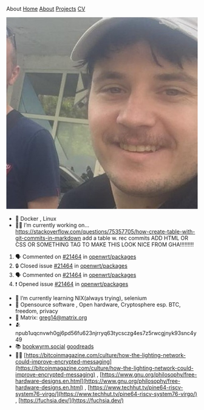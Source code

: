 <!-- Lightweight client-side loader that feature-detects and load polyfills only when necessary -->
<script src="https://cdn.jsdelivr.net/npm/@webcomponents/webcomponentsjs@2/webcomponents-loader.min.js"></script>

<!-- Load the element definition -->
<script type="module" src="https://cdn.jsdelivr.net/gh/zerodevx/zero-md@1/src/zero-md.min.js"></script>

<!-- Simply set the `src` attribute to your MD file and win -->
<zero-md src="about.md"></zero-md>

About [Home](../index.html) [About](about.md) [Projects](../projects/projects.html) [CV](../portfolio/portfolio.html)

![gregzaporozye](/docs/assets/images/photo_5460658713791680008_c.jpg)

*   🤹 Docker , Linux
*   👨‍💻 I’m currently working on... https://stackoverflow.com/questions/75357705/how-create-table-with-git-commits-in-markdown add a table w. rec commits
ADD HTML OR CSS OR SOMETHING TAG TO MAKE THIS LOOK NICE FROM GHA!!!!!!!!!

  <!--START_SECTION:activity-->
1. 🗣 Commented on [#21464](https://github.com/openwrt/packages/issues/21464#issuecomment-1613195801) in [openwrt/packages](https://github.com/openwrt/packages)
2. 🔒 Closed issue [#21464](https://github.com/openwrt/packages/issues/21464) in [openwrt/packages](https://github.com/openwrt/packages)
3. 🗣 Commented on [#21464](https://github.com/openwrt/packages/issues/21464#issuecomment-1613176424) in [openwrt/packages](https://github.com/openwrt/packages)
4. ❗ Opened issue [#21464](https://github.com/openwrt/packages/issues/21464) in [openwrt/packages](https://github.com/openwrt/packages)
  <!--END_SECTION:activity-->

*   🌱 I’m currently learning NIX(always trying), selenium
*   🤩 Opensource software , Open hardware, Cryptosphere esp. BTC, freedom, privacy
*   🔐 Matrix: greg14@matrix.org
*   🫂 npub1uqcnvwh0gj6pd56fu623njrryq63tycsczg4es7z5rwcgjnyk93snc4y49
*   📚 [bookwyrm.social](https://bookwyrm.social/user/nettles) [goodreads](https://www.goodreads.com/user/show/125555581-greg)
*   📄🤩 [https://bitcoinmagazine.com/culture/how-the-lighting-network-could-improve-encrypted-messaging](https://bitcoinmagazine.com/culture/how-the-lighting-network-could-improve-encrypted-messaging) , [https://www.gnu.org/philosophy/free-hardware-designs.en.html](https://www.gnu.org/philosophy/free-hardware-designs.en.html) , [https://www.techhut.tv/pine64-riscv-system76-virgo/](https://www.techhut.tv/pine64-riscv-system76-virgo/) , [https://fuchsia.dev/](https://fuchsia.dev/)
